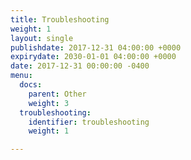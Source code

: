 ```yaml
---
title: Troubleshooting
weight: 1
layout: single
publishdate: 2017-12-31 04:00:00 +0000
expirydate: 2030-01-01 04:00:00 +0000
date: 2017-12-31 00:00:00 -0400
menu:
  docs:
    parent: Other
    weight: 3
  troubleshooting:
    identifier: troubleshooting
    weight: 1

---
```


